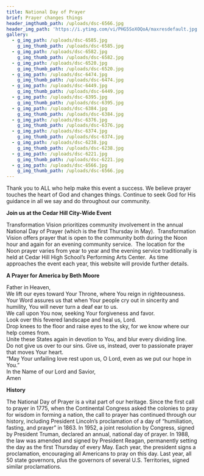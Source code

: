 ```yaml
---
title: National Day of Prayer
brief: Prayer changes things
header_imgthumb_path: /uploads/dsc-6566.jpg
header_img_path: 'https://i.ytimg.com/vi/PHG5SoXOQoA/maxresdefault.jpg'
gallery:
  - g_img_path: /uploads/dsc-6585.jpg
    g_img_thumb_path: /uploads/dsc-6585.jpg
  - g_img_path: /uploads/dsc-6582.jpg
    g_img_thumb_path: /uploads/dsc-6582.jpg
  - g_img_path: /uploads/dsc-6520.jpg
    g_img_thumb_path: /uploads/dsc-6520.jpg
  - g_img_path: /uploads/dsc-6474.jpg
    g_img_thumb_path: /uploads/dsc-6474.jpg
  - g_img_path: /uploads/dsc-6449.jpg
    g_img_thumb_path: /uploads/dsc-6449.jpg
  - g_img_path: /uploads/dsc-6395.jpg
    g_img_thumb_path: /uploads/dsc-6395.jpg
  - g_img_path: /uploads/dsc-6384.jpg
    g_img_thumb_path: /uploads/dsc-6384.jpg
  - g_img_path: /uploads/dsc-6376.jpg
    g_img_thumb_path: /uploads/dsc-6376.jpg
  - g_img_path: /uploads/dsc-6374.jpg
    g_img_thumb_path: /uploads/dsc-6374.jpg
  - g_img_path: /uploads/dsc-6238.jpg
    g_img_thumb_path: /uploads/dsc-6238.jpg
  - g_img_path: /uploads/dsc-6221.jpg
    g_img_thumb_path: /uploads/dsc-6221.jpg
  - g_img_path: /uploads/dsc-6566.jpg
    g_img_thumb_path: /uploads/dsc-6566.jpg
---
```



Thank you to ALL who help make this event a success. We believe prayer touches the heart of God and changes things. Continue to seek God for His guidance in all we say and do throughout our community.

**Join us at the Cedar Hill City-Wide Event**

Transformation Vision prioritizes community involvement in the annual National Day of Prayer (which is the first Thursday in May).  Transformation Vision offers prayer that is open to the community both during the Noon hour and again for an evening community service.  The location for the Noon prayer varies from year to year and the evening service traditionally is held at Cedar Hill High School’s Performing Arts Center.  As time approaches the event each year, this website will provide further details.

**A Prayer for America by Beth Moore**

Father in Heaven,
<br>We lift our eyes toward Your Throne, where You reign in righteousness.
<br>Your Word assures us that when Your people cry out in sincerity and humility, You will never turn a deaf ear to us.
<br>We call upon You now, seeking Your forgiveness and favor.
<br>Look over this fevered landscape and heal us, Lord.
<br>Drop knees to the floor and raise eyes to the sky, for we know where our help comes from.
<br>Unite these States again in devotion to You, and blur every dividing line.
<br>Do not give us over to our sins. Give us, instead, over to passionate prayer that moves Your heart.
<br>“May Your unfailing love rest upon us, O Lord, even as we put our hope in You.”
<br>In the Name of our Lord and Savior,
<br>Amen

**History**

The National Day of Prayer is a vital part of our heritage. Since the first call to prayer in 1775, when the Continental Congress asked the colonies to pray for wisdom in forming a nation, the call to prayer has continued through our history, including President Lincoln’s proclamation of a day of “humiliation, fasting, and prayer” in 1863. In 1952, a joint resolution by Congress, signed by President Truman, declared an annual, national day of prayer. In 1988, the law was amended and signed by President Reagan, permanently setting the day as the first Thursday of every May. Each year, the president signs a proclamation, encouraging all Americans to pray on this day. Last year, all 50 state governors, plus the governors of several U.S. Territories, signed similar proclamations.
